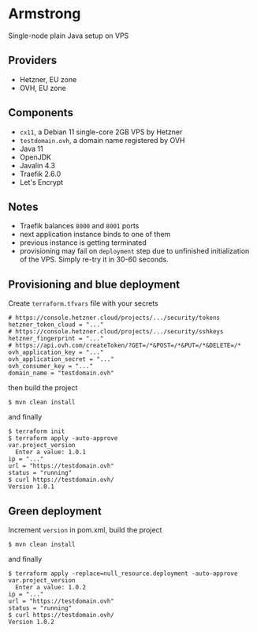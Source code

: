 # Armstrong
Single-node plain Java setup on VPS

## Providers
- Hetzner, EU zone
- OVH, EU zone

## Components
- `cx11`, a Debian 11 single-core 2GB VPS by Hetzner
- `testdomain.ovh`, a domain name registered by OVH
- Java 11
- OpenJDK
- Javalin 4.3
- Traefik 2.6.0
- Let's Encrypt

## Notes
- Traefik balances `8000` and `8001` ports
- next application instance binds to one of them
- previous instance is getting terminated
- provisioning may fail on `deployment` step due to unfinished initialization of the VPS. Simply re-try it in 30-60 seconds.

## Provisioning and blue deployment
Create `terraform.tfvars` file with your secrets
```
# https://console.hetzner.cloud/projects/.../security/tokens
hetzner_token_cloud = "..."
# https://console.hetzner.cloud/projects/.../security/sshkeys
hetzner_fingerprint = "..."
# https://api.ovh.com/createToken/?GET=/*&POST=/*&PUT=/*&DELETE=/*
ovh_application_key = "..."
ovh_application_secret = "..."
ovh_consumer_key = "..."
domain_name = "testdomain.ovh"
```
then build the project
```
$ mvn clean install
```
and finally
```
$ terraform init
$ terraform apply -auto-approve
var.project_version
  Enter a value: 1.0.1
ip = "..."
url = "https://testdomain.ovh"
status = "running"
$ curl https://testdomain.ovh/
Version 1.0.1
```

## Green deployment
Increment `version` in pom.xml, build the project
```
$ mvn clean install
```
and finally
```
$ terraform apply -replace=null_resource.deployment -auto-approve
var.project_version
  Enter a value: 1.0.2
ip = "..."
url = "https://testdomain.ovh"
status = "running"
$ curl https://testdomain.ovh/
Version 1.0.2
```
